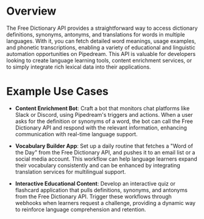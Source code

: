 # Overview

The Free Dictionary API provides a straightforward way to access dictionary definitions, synonyms, antonyms, and translations for words in multiple languages. With it, you can fetch detailed word meanings, usage examples, and phonetic transcriptions, enabling a variety of educational and linguistic automation opportunities on Pipedream. This API is valuable for developers looking to create language learning tools, content enrichment services, or to simply integrate rich lexical data into their applications.

# Example Use Cases

- **Content Enrichment Bot**: Craft a bot that monitors chat platforms like Slack or Discord, using Pipedream's triggers and actions. When a user asks for the definition or synonyms of a word, the bot can call the Free Dictionary API and respond with the relevant information, enhancing communication with real-time language support.

- **Vocabulary Builder App**: Set up a daily routine that fetches a "Word of the Day" from the Free Dictionary API, and pushes it to an email list or a social media account. This workflow can help language learners expand their vocabulary consistently and can be enhanced by integrating translation services for multilingual support.

- **Interactive Educational Content**: Develop an interactive quiz or flashcard application that pulls definitions, synonyms, and antonyms from the Free Dictionary API. Trigger these workflows through webhooks when learners request a challenge, providing a dynamic way to reinforce language comprehension and retention.
